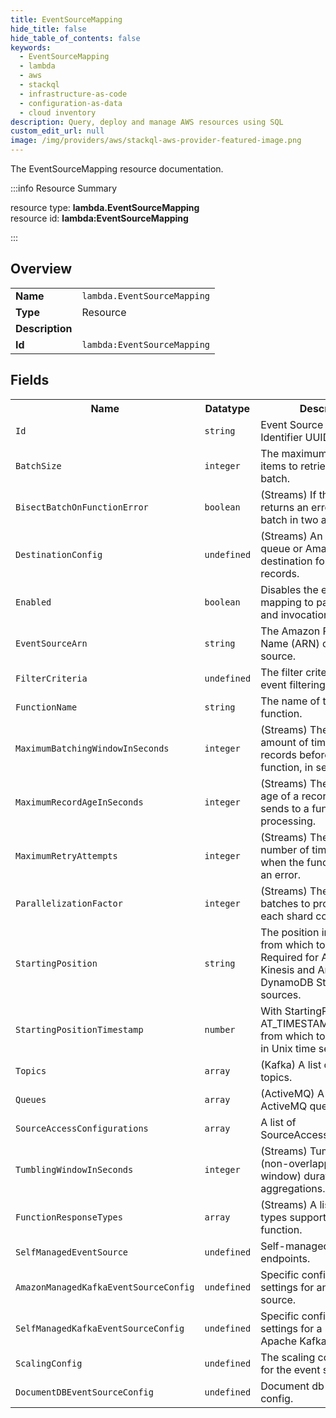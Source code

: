 ```yaml
---
title: EventSourceMapping
hide_title: false
hide_table_of_contents: false
keywords:
  - EventSourceMapping
  - lambda
  - aws
  - stackql
  - infrastructure-as-code
  - configuration-as-data
  - cloud inventory
description: Query, deploy and manage AWS resources using SQL
custom_edit_url: null
image: /img/providers/aws/stackql-aws-provider-featured-image.png
---
```

The EventSourceMapping resource documentation.

:::info Resource Summary

<div class="row">
<div class="providerDocColumn">
<span>resource type:&nbsp;<b>lambda.EventSourceMapping</b></span><br />
<span>resource id:&nbsp;<b>lambda:EventSourceMapping</b></span><br />
</div>
</div>

:::

## Overview
<table><tbody>
<tr><td><b>Name</b></td><td><code>lambda.EventSourceMapping</code></td></tr>
<tr><td><b>Type</b></td><td>Resource</td></tr>
<tr><td><b>Description</b></td><td></td></tr>
<tr><td><b>Id</b></td><td><code>lambda:EventSourceMapping</code></td></tr>
</tbody></table>

## Fields
<table><tbody>
<tr><th>Name</th><th>Datatype</th><th>Description</th></tr>
<tr><td><code>Id</code></td><td><code>string</code></td><td>Event Source Mapping Identifier UUID.</td></tr><tr><td><code>BatchSize</code></td><td><code>integer</code></td><td>The maximum number of items to retrieve in a single batch.</td></tr><tr><td><code>BisectBatchOnFunctionError</code></td><td><code>boolean</code></td><td>(Streams) If the function returns an error, split the batch in two and retry.</td></tr><tr><td><code>DestinationConfig</code></td><td><code>undefined</code></td><td>(Streams) An Amazon SQS queue or Amazon SNS topic destination for discarded records.</td></tr><tr><td><code>Enabled</code></td><td><code>boolean</code></td><td>Disables the event source mapping to pause polling and invocation.</td></tr><tr><td><code>EventSourceArn</code></td><td><code>string</code></td><td>The Amazon Resource Name (ARN) of the event source.</td></tr><tr><td><code>FilterCriteria</code></td><td><code>undefined</code></td><td>The filter criteria to control event filtering.</td></tr><tr><td><code>FunctionName</code></td><td><code>string</code></td><td>The name of the Lambda function.</td></tr><tr><td><code>MaximumBatchingWindowInSeconds</code></td><td><code>integer</code></td><td>(Streams) The maximum amount of time to gather records before invoking the function, in seconds.</td></tr><tr><td><code>MaximumRecordAgeInSeconds</code></td><td><code>integer</code></td><td>(Streams) The maximum age of a record that Lambda sends to a function for processing.</td></tr><tr><td><code>MaximumRetryAttempts</code></td><td><code>integer</code></td><td>(Streams) The maximum number of times to retry when the function returns an error.</td></tr><tr><td><code>ParallelizationFactor</code></td><td><code>integer</code></td><td>(Streams) The number of batches to process from each shard concurrently.</td></tr><tr><td><code>StartingPosition</code></td><td><code>string</code></td><td>The position in a stream from which to start reading. Required for Amazon Kinesis and Amazon DynamoDB Streams sources.</td></tr><tr><td><code>StartingPositionTimestamp</code></td><td><code>number</code></td><td>With StartingPosition set to AT_TIMESTAMP, the time from which to start reading, in Unix time seconds.</td></tr><tr><td><code>Topics</code></td><td><code>array</code></td><td>(Kafka) A list of Kafka topics.</td></tr><tr><td><code>Queues</code></td><td><code>array</code></td><td>(ActiveMQ) A list of ActiveMQ queues.</td></tr><tr><td><code>SourceAccessConfigurations</code></td><td><code>array</code></td><td>A list of SourceAccessConfiguration.</td></tr><tr><td><code>TumblingWindowInSeconds</code></td><td><code>integer</code></td><td>(Streams) Tumbling window (non-overlapping time window) duration to perform aggregations.</td></tr><tr><td><code>FunctionResponseTypes</code></td><td><code>array</code></td><td>(Streams) A list of response types supported by the function.</td></tr><tr><td><code>SelfManagedEventSource</code></td><td><code>undefined</code></td><td>Self-managed event source endpoints.</td></tr><tr><td><code>AmazonManagedKafkaEventSourceConfig</code></td><td><code>undefined</code></td><td>Specific configuration settings for an MSK event source.</td></tr><tr><td><code>SelfManagedKafkaEventSourceConfig</code></td><td><code>undefined</code></td><td>Specific configuration settings for a Self-Managed Apache Kafka event source.</td></tr><tr><td><code>ScalingConfig</code></td><td><code>undefined</code></td><td>The scaling configuration for the event source.</td></tr><tr><td><code>DocumentDBEventSourceConfig</code></td><td><code>undefined</code></td><td>Document db event source config.</td></tr>
</tbody></table>